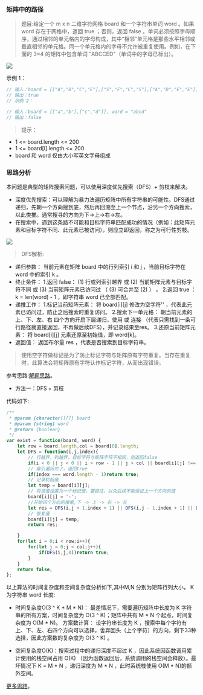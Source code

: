 ### 矩阵中的路径

> 题目:给定一个 m x n 二维字符网格 board 和一个字符串单词 word 。如果 word 存在于网格中，返回 true ；否则，返回 false 。单词必须按照字母顺序，通过相邻的单元格内的字母构成，其中“相邻”单元格是那些水平相邻或垂直相邻的单元格。同一个单元格内的字母不允许被重复使用。例如，在下面的 3×4 的矩阵中包含单词 "ABCCED"（单词中的字母已标出）。

![](../../images/word.jpg)

示例 1：

```js
// 输入：board = [["A","B","C","E"],["S","F","C","S"],["A","D","E","E"]], word = "ABCCED"
// 输出：true
// 示例 2：

// 输入：board = [["a","b"],["c","d"]], word = "abcd"
// 输出：false
```


> 提示：

* 1 <= board.length <= 200
* 1 <= board[i].length <= 200
* board 和 word 仅由大小写英文字母组成
 

### 思路分析

本问题是典型的矩阵搜索问题，可以使用深度优先搜索（DFS）+ 剪枝来解决。

* 深度优先搜索：可以理解为暴力法遍历矩阵中所有字符串的可能性。DFS通过递归，先朝一个方向搜到底，然后再回溯至上一个节点，沿另一个方向搜索，以此类推。通常搜寻的方向为下->上->右->左。
* 在搜索中，遇到这条路不可能和目标字符串匹配成功的情况（例如：此矩阵元素和目标字符不同、此元素已被访问），则应立即返回，称之为可行性剪枝。

![](../../images/DFS-1.png)

> DFS解析:

* 递归参数： 当前元素在矩阵 board 中的行列索引 i 和 j ，当前目标字符在 word 中的索引 k 。
* 终止条件：
    1.返回 false： (1) 行或列索引越界 或 (2) 当前矩阵元素与目标字符不同 或 (3) 当前矩阵元素已访问过 （ (3) 可合并至 (2) ） 。
    2.返回 true ：k = len(word) - 1 ，即字符串 word 已全部匹配。
* 递推工作：
    1.标记当前矩阵元素： 将 board[i][j] 修改为空字符'' ，代表此元素已访问过，防止之后搜索时重复访问。
    2.搜索下一单元格： 朝当前元素的 上、下、左、右 四个方向开启下层递归，使用 或 连接 （代表只需找到一条可行路径就直接返回，不再做后续DFS），并记录结果至res。
    3.还原当前矩阵元素： 将 board[i][j] 元素还原至初始值，即 word[k]。
* 返回值： 返回布尔量 res ，代表是否搜索到目标字符串。

> 使用空字符做标记是为了防止标记字符与矩阵原有字符重复。当存在重复时，此算法会将矩阵原有字符认作标记字符，从而出现错误。

参考思路:[解题思路](https://leetcode-cn.com/problems/ju-zhen-zhong-de-lu-jing-lcof/solution/mian-shi-ti-12-ju-zhen-zhong-de-lu-jing-shen-du-yo/)。

- 方法一：DFS + 剪枝

代码如下:

```js
/**
 * @param {character[][]} board
 * @param {string} word
 * @return {boolean}
 */
var exist = function(board, word) {
    let row = board.length,col = board[0].length;
    let DFS = function(i,j,index){
        // 行越界，列越界，目标字符与矩阵字符不相同，则返回false
        if(i < 0 || j < 0 || i > row - 1 || j > col || board[i][j] !== word[index])return false;
        // 索引遍历完了，返回true
        if(index === word.length - 1)return true;
        // 记录初始值
        let temp = board[i][j];
        // 将该值设置为一个标记值，要锁住，以免后续不能保证上一个方向的值
        board[i][j] = '-';
        //开始四个方向的搜索,下 -> 上 -> 右 -> 左
        let res = DFS(i,j + 1,index + 1) || DFS(i,j - 1,index + 1) || DFS(i + 1,j,index + 1) || DFS(i - 1,j,index + 1);
        // 恢复值
        board[i][j] = temp;
        return res;

    }
    for(let i = 0;i < row;i++){
        for(let j = 0;j < col;j++){
            if(DFS(i,j,0))return true;
        }
    }
    return false;
};
```

以上算法的时间复杂度和空间复杂度分析如下,其中M,N 分别为矩阵行列大小， K为字符串 word 长度:

* 时间复杂度O(3 ^ K * M * N)： 最差情况下，需要遍历矩阵中长度为 K 字符串的所有方案，时间复杂度为 O(3 ^ K)；矩阵中共有 M * N 个起点，时间复杂度为 O(M * N)。
方案数计算： 设字符串长度为 K ，搜索中每个字符有上、下、左、右四个方向可以选择，舍弃回头（上个字符）的方向，剩下33种选择，因此方案数的复杂度为 O(3 ^ K) 。

* 空间复杂度O(K)：搜索过程中的递归深度不超过 K ，因此系统因函数调用累计使用的栈空间占用 O(K) （因为函数返回后，系统调用的栈空间会释放）。最坏情况下 K = M * N ，递归深度为 M * N ，此时系统栈使用 O(M * N)的额外空间。

[更多思路](https://leetcode.cn/problems/ju-zhen-zhong-de-lu-jing-lcof/solution/ju-zhen-zhong-de-lu-jing-by-leetcode-sol-3lox/)。



